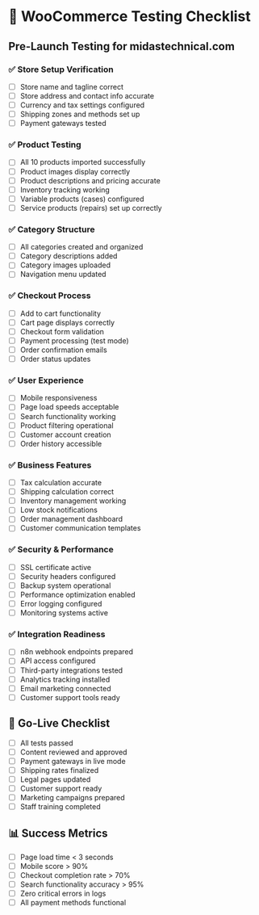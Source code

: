 # 🧪 WooCommerce Testing Checklist

## **Pre-Launch Testing for midastechnical.com**

### **✅ Store Setup Verification**
- [ ] Store name and tagline correct
- [ ] Store address and contact info accurate
- [ ] Currency and tax settings configured
- [ ] Shipping zones and methods set up
- [ ] Payment gateways tested

### **✅ Product Testing**
- [ ] All 10 products imported successfully
- [ ] Product images display correctly
- [ ] Product descriptions and pricing accurate
- [ ] Inventory tracking working
- [ ] Variable products (cases) configured
- [ ] Service products (repairs) set up correctly

### **✅ Category Structure**
- [ ] All categories created and organized
- [ ] Category descriptions added
- [ ] Category images uploaded
- [ ] Navigation menu updated

### **✅ Checkout Process**
- [ ] Add to cart functionality
- [ ] Cart page displays correctly
- [ ] Checkout form validation
- [ ] Payment processing (test mode)
- [ ] Order confirmation emails
- [ ] Order status updates

### **✅ User Experience**
- [ ] Mobile responsiveness
- [ ] Page load speeds acceptable
- [ ] Search functionality working
- [ ] Product filtering operational
- [ ] Customer account creation
- [ ] Order history accessible

### **✅ Business Features**
- [ ] Tax calculation accurate
- [ ] Shipping calculation correct
- [ ] Inventory management working
- [ ] Low stock notifications
- [ ] Order management dashboard
- [ ] Customer communication templates

### **✅ Security & Performance**
- [ ] SSL certificate active
- [ ] Security headers configured
- [ ] Backup system operational
- [ ] Performance optimization enabled
- [ ] Error logging configured
- [ ] Monitoring systems active

### **✅ Integration Readiness**
- [ ] n8n webhook endpoints prepared
- [ ] API access configured
- [ ] Third-party integrations tested
- [ ] Analytics tracking installed
- [ ] Email marketing connected
- [ ] Customer support tools ready

## **🚀 Go-Live Checklist**
- [ ] All tests passed
- [ ] Content reviewed and approved
- [ ] Payment gateways in live mode
- [ ] Shipping rates finalized
- [ ] Legal pages updated
- [ ] Customer support ready
- [ ] Marketing campaigns prepared
- [ ] Staff training completed

## **📊 Success Metrics**
- [ ] Page load time < 3 seconds
- [ ] Mobile score > 90%
- [ ] Checkout completion rate > 70%
- [ ] Search functionality accuracy > 95%
- [ ] Zero critical errors in logs
- [ ] All payment methods functional
